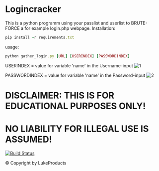 
# Logincracker
This is a python programm using your passlist and userlist to BRUTE-FORCE a for example login.php webpage.
Installation:
```ruby
pip install -r requirements.txt
```
usage:
```ruby
python gather_login.py [URL] [USERINDEX] [PASSWORDINDEX]
```
USERINDEX = value for variable 'name' in the Username-input
![1](https://user-images.githubusercontent.com/73026669/111144931-00c6b100-8588-11eb-88e0-9c701d3eae43.PNG)



PASSWORDINDEX = value for variable 'name' in the Password-input
![2](https://user-images.githubusercontent.com/73026669/111144934-015f4780-8588-11eb-9ffd-76f1a9ff2b2e.png)

# DISCLAIMER: THIS IS FOR EDUCATIONAL PURPOSES ONLY! 
# NO LIABILITY FOR ILLEGAL USE IS ASSUMED!

[![Build Status](https://user-images.githubusercontent.com/73026669/110617122-9c75ad00-8195-11eb-9ba5-422356072776.png)](https://github.com/LukeProducts)



© Copyright by LukeProducts




